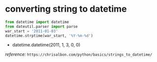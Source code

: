 converting string to datetime 
================

~~~python
from datetime import datetime
from dateutil.parser import parse
war_start = '2011-01-03'
datetime.strptime(war_start, '%Y-%m-%d')
~~~
 - datetime.datetime(2011, 1, 3, 0, 0)

*reference:* `https://chrisalbon.com/python/basics/strings_to_datetime/`